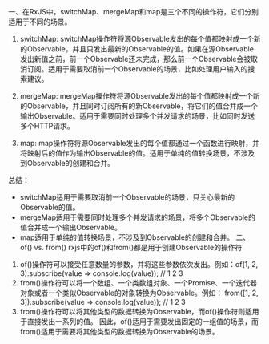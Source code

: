 一、在RxJS中，switchMap、mergeMap和map是三个不同的操作符，它们分别适用于不同的场景。

  1. switchMap: switchMap操作符将源Observable发出的每个值都映射成一个新的Observable，并且只发出最新的Observable的值。如果在源Observable发出新值之前，前一个Observable还未完成，那么前一个Observable会被取消订阅。适用于需要取消前一个Observable的场景，比如处理用户输入的搜索建议。
  
  2. mergeMap: mergeMap操作符将源Observable发出的每个值都映射成一个新的Observable，并且同时订阅所有的新Observable，将它们的值合并成一个输出Observable。适用于需要同时处理多个并发请求的场景，比如同时发送多个HTTP请求。
  
  3. map: map操作符将源Observable发出的每个值都通过一个函数进行映射，并将映射后的值作为输出Observable的值。适用于单纯的值转换场景，不涉及到Observable的创建和合并。
  
  总结：
  - switchMap适用于需要取消前一个Observable的场景，只关心最新的Observable的值。
  - mergeMap适用于需要同时处理多个并发请求的场景，将多个Observable的值合并成一个输出Observable。
  - map适用于单纯的值转换场景，不涉及到Observable的创建和合并。
二、of() vs. from()
  rxjs中的of()和from()都是用于创建Observable的操作符.
  1. of()操作符可以接受任意数量的参数，并将这些参数依次发出。例如：of(1, 2, 3).subscribe(value => console.log(value)); // 1 2 3
  2. from()操作符可以将一个数组、一个类数组对象、一个Promise、一个迭代器对象或者一个类似Observable的对象转换为Observable。例如：
     from([1, 2, 3]).subscribe(value => console.log(value)); // 1 2 3
  3. from()操作符可以将其他类型的数据转换为Observable，而of()操作符则适用于直接发出一系列的值。
     因此，of()适用于需要发出固定的一组值的场景，而from()适用于需要将其他类型的数据转换为Observable的场景。
     

